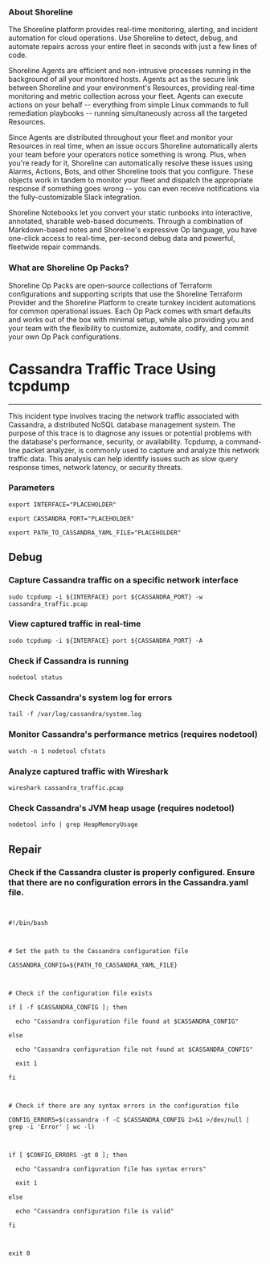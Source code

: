 
### About Shoreline
The Shoreline platform provides real-time monitoring, alerting, and incident automation for cloud operations. Use Shoreline to detect, debug, and automate repairs across your entire fleet in seconds with just a few lines of code.

Shoreline Agents are efficient and non-intrusive processes running in the background of all your monitored hosts. Agents act as the secure link between Shoreline and your environment's Resources, providing real-time monitoring and metric collection across your fleet. Agents can execute actions on your behalf -- everything from simple Linux commands to full remediation playbooks -- running simultaneously across all the targeted Resources.

Since Agents are distributed throughout your fleet and monitor your Resources in real time, when an issue occurs Shoreline automatically alerts your team before your operators notice something is wrong. Plus, when you're ready for it, Shoreline can automatically resolve these issues using Alarms, Actions, Bots, and other Shoreline tools that you configure. These objects work in tandem to monitor your fleet and dispatch the appropriate response if something goes wrong -- you can even receive notifications via the fully-customizable Slack integration.

Shoreline Notebooks let you convert your static runbooks into interactive, annotated, sharable web-based documents. Through a combination of Markdown-based notes and Shoreline's expressive Op language, you have one-click access to real-time, per-second debug data and powerful, fleetwide repair commands.

### What are Shoreline Op Packs?
Shoreline Op Packs are open-source collections of Terraform configurations and supporting scripts that use the Shoreline Terraform Provider and the Shoreline Platform to create turnkey incident automations for common operational issues. Each Op Pack comes with smart defaults and works out of the box with minimal setup, while also providing you and your team with the flexibility to customize, automate, codify, and commit your own Op Pack configurations.

# Cassandra Traffic Trace Using tcpdump
---

This incident type involves tracing the network traffic associated with Cassandra, a distributed NoSQL database management system. The purpose of this trace is to diagnose any issues or potential problems with the database's performance, security, or availability. Tcpdump, a command-line packet analyzer, is commonly used to capture and analyze this network traffic data. This analysis can help identify issues such as slow query response times, network latency, or security threats.

### Parameters
```shell
export INTERFACE="PLACEHOLDER"

export CASSANDRA_PORT="PLACEHOLDER"

export PATH_TO_CASSANDRA_YAML_FILE="PLACEHOLDER"
```

## Debug

### Capture Cassandra traffic on a specific network interface
```shell
sudo tcpdump -i ${INTERFACE} port ${CASSANDRA_PORT} -w cassandra_traffic.pcap
```

### View captured traffic in real-time
```shell
sudo tcpdump -i ${INTERFACE} port ${CASSANDRA_PORT} -A
```

### Check if Cassandra is running
```shell
nodetool status
```

### Check Cassandra's system log for errors
```shell
tail -f /var/log/cassandra/system.log
```

### Monitor Cassandra's performance metrics (requires nodetool)
```shell
watch -n 1 nodetool cfstats
```

### Analyze captured traffic with Wireshark
```shell
wireshark cassandra_traffic.pcap
```

### Check Cassandra's JVM heap usage (requires nodetool)
```shell
nodetool info | grep HeapMemoryUsage
```

## Repair

### Check if the Cassandra cluster is properly configured. Ensure that there are no configuration errors in the Cassandra.yaml file.
```shell


#!/bin/bash



# Set the path to the Cassandra configuration file

CASSANDRA_CONFIG=${PATH_TO_CASSANDRA_YAML_FILE}



# Check if the configuration file exists

if [ -f $CASSANDRA_CONFIG ]; then

  echo "Cassandra configuration file found at $CASSANDRA_CONFIG"

else

  echo "Cassandra configuration file not found at $CASSANDRA_CONFIG"

  exit 1

fi



# Check if there are any syntax errors in the configuration file

CONFIG_ERRORS=$(cassandra -f -C $CASSANDRA_CONFIG 2>&1 >/dev/null | grep -i 'Error' | wc -l)



if [ $CONFIG_ERRORS -gt 0 ]; then

  echo "Cassandra configuration file has syntax errors"

  exit 1

else

  echo "Cassandra configuration file is valid"

fi



exit 0


```